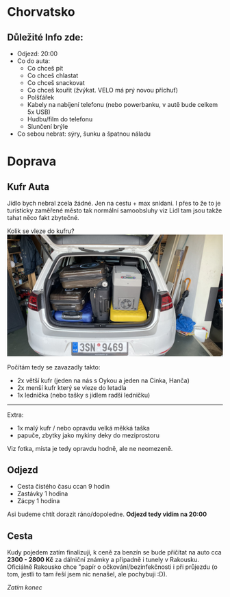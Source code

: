# Chorvatsko
## Důležité Info zde: 
- Odjezd: 20:00
- Co do auta:
    - Co chceš pít
    - Co chceš chlastat
    - Co chceš snackovat
    - Co chceš kouřit (žvýkat. VELO má prý novou příchuť)
    - Polšťářek
    - Kabely na nabíjení telefonu (nebo powerbanku, v autě bude celkem 5x USB)
    - Hudbu/film do telefonu
    - Slunčení brýle
- Co sebou nebrat: sýry, šunku a špatnou náladu


# Doprava
## Kufr Auta
Jídlo bych nebral zcela žádné. Jen na cestu + max snídani. I přes to že to je turisticky zaměřené město tak normální samoobsluhy viz Lidl tam jsou takže tahat něco fakt zbytečné.

Kolik se vleze do kufru?
![Kufr](/pics/kufr.jpeg)

Počítám tedy se zavazadly takto:
- 2x větší kufr (jeden na nás s Oykou a jeden na Cinka, Hanča)
- 2x menší kufr který se vleze do letadla
- 1x lednička (nebo tašky s jídlem radši ledničku)
---------------------
Extra:
- 1x malý kufr / nebo opravdu velká měkká taška
- papuče, zbytky jako mykiny deky do meziprostoru

Viz fotka, místa je tedy opravdu hodně, ale ne neomezeně.


## Odjezd
- Cesta čistého času ccan 9 hodin
- Zastávky 1 hodina
- Zácpy 1 hodina

Asi budeme chtít dorazit ráno/dopoledne. __Odjezd tedy vidím na 20:00__

## Cesta
Kudy pojedem zatím finalizuji, k ceně za benzín se bude přičítat na auto cca __2300 - 2800 Kč__ za dálniční známky a připadně i tunely v Rakousku. Oficiálně Rakousko chce "papír o očkování/bezinfekčnosti i při průjezdu (o tom, jestli to tam řeší jsem nic nenašel, ale pochybuji :D). 

_Zatím konec_